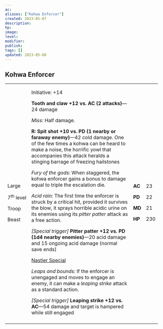 ```yaml
---
ac: 
aliases: ["Kohwa Enforcer"]
created: 2023-05-07
description: 
hp: 
image: 
level: 
modifier: 
publish: 
tags: []
updated: 2023-05-08
---
```


## Kohwa Enforcer

<table>
<colgroup>
<col style="width: 16%" />
<col style="width: 71%" />
<col style="width: 5%" />
<col style="width: 6%" />
</colgroup>
<tbody>
<tr class="odd">
<td><p>Large</p>
<p>7<sup>th</sup> level</p>
<p>Troop</p>
<p>Beast</p></td>
<td><p>Initiative: +14</p>
<p><strong>Tooth and claw +12 vs. AC (2 attacks)</strong>—24 damage</p>
<p><em>Miss:</em> Half damage.</p>
<p><strong>R: Spit shot +10 vs. PD (1 nearby or faraway
enemy)</strong>—42 cold damage. One of the few times a kohwa can be
heard to make a noise, the horrific yowl that accompanies this attack
heralds a stinging barrage of freezing hailstones</p>
<p><em>Fury of the gods:</em> When staggered, the kohwa enforcer gains a
bonus to damage equal to triple the escalation die.</p>
<p><em>Acid rain:</em> The first time the enforcer is struck by a
critical hit, provided it survives the blow, it sprays horrible acidic
urine on its enemies using its <em>pitter patter</em> attack as a free
action.</p>
<p><em>[Special trigger]</em> <strong>Pitter patter +12 vs. PD (1d4
nearby enemies)</strong>—20 acid damage and 15 ongoing acid damage
(normal save ends)</p>
<p><u>Nastier Special</u></p>
<p><em>Leaps and bounds:</em> If the enforcer is unengaged and moves to
engage an enemy, it can make a <em>leaping strike</em> attack as a
standard action.</p>
<p><em>[Special trigger]</em> <strong>Leaping strike +12 vs.
AC</strong>—54 damage and target is hampered while still
engaged</p></td>
<td><p><strong>AC</strong></p>
<p><strong>PD</strong></p>
<p><strong>MD</strong></p>
<p><strong>HP</strong></p></td>
<td><p>23</p>
<p>22</p>
<p>21</p>
<p>230</p></td>
</tr>
<tr class="even">
<td></td>
<td></td>
<td></td>
<td></td>
</tr>
</tbody>
</table>
